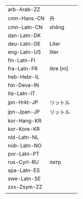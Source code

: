| | | |
|-|-|-|
| arb-Arab-ZZ |  |  |
| cmn-Hans-CN | 升 |  |
| cmn-Latn-CN | shēng |  |
| dan-Latn-DK |  |  |
| deu-Latn-DE | Liter |  |
| eng-Latn-US | liter |  |
| fin-Latn-FI |  |  |
| fra-Latn-FR | litre [m] |  |
| heb-Hebr-IL |  |  |
| hin-Deva-IN |  |  |
| ita-Latn-IT |  |  |
| jpn-Hrkt-JP | リットル |  |
| jpn-Jpan-JP | リットル |  |
| kor-Hang-KR |  |  |
| kor-Kore-KR |  |  |
| nld-Latn-NL |  |  |
| nob-Latn-NO |  |  |
| por-Latn-PT |  |  |
| rus-Cyrl-RU | литр |  |
| spa-Latn-ES |  |  |
| swe-Latn-SE |  |  |
| zxx-Zsym-ZZ |  |  |
|  |  |  |
